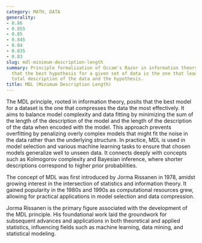 ```yaml
---
category: MATH, DATA
generality:
- 0.86
- 0.855
- 0.85
- 0.845
- 0.84
- 0.835
- 0.83
slug: mdl-minimum-description-length
summary: Principle formalization of Occam's Razor in information theory, advocating
  that the best hypothesis for a given set of data is the one that leads to the shortest
  total description of the data and the hypothesis.
title: MDL (Minimum Description Length)
---
```


The MDL principle, rooted in information theory, posits that the best model for a dataset is the one that compresses the data the most effectively. It aims to balance model complexity and data fitting by minimizing the sum of the length of the description of the model and the length of the description of the data when encoded with the model. This approach prevents overfitting by penalizing overly complex models that might fit the noise in the data rather than the underlying structure. In practice, MDL is used in model selection and various machine learning tasks to ensure that chosen models generalize well to unseen data. It connects deeply with concepts such as Kolmogorov complexity and Bayesian inference, where shorter descriptions correspond to higher prior probabilities.

The concept of MDL was first introduced by Jorma Rissanen in 1978, amidst growing interest in the intersection of statistics and information theory. It gained popularity in the 1980s and 1990s as computational resources grew, allowing for practical applications in model selection and data compression.

Jorma Rissanen is the primary figure associated with the development of the MDL principle. His foundational work laid the groundwork for subsequent advances and applications in both theoretical and applied statistics, influencing fields such as machine learning, data mining, and statistical modeling.